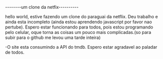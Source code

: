 --------um clone da netfix----------

hello world, estive fazendo um clone do paraguai da netflix. Deu trabalho e ainda esta incompleto (ainda estou aprendendo javascript por favor nao pertube).
Espero estar funcionando para todos, pois estou programando pelo celular, oque torna as coisas um pouco mais complicadas.(so para subir para o github me levou uma tarde inteira)

-O site esta consumindo a API do tmdb.
Espero estar agradavel ao paladar de todos.
